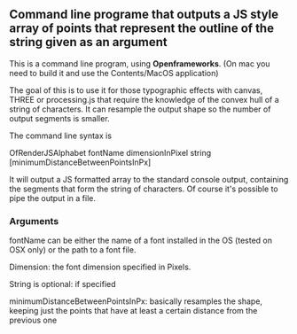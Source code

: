 ## Command line programe that outputs a JS style array of points that represent the outline of the string given as an argument

This is a command line program, using **Openframeworks**. (On mac you need to build it and use the Contents/MacOS application)

The goal of this is to use it for those typographic effects with canvas, THREE or processing.js that require the knowledge of the convex hull of a string of characters.
It can resample the output shape so the number of output segments is smaller.

The command line syntax is

OfRenderJSAlphabet fontName dimensionInPixel string [minimumDistanceBetweenPointsInPx]

It will output a JS formatted array to the standard console output, containing the segments that form the string of characters. Of course it's possible to pipe the output in a file.

### Arguments

fontName can be either the name of a font installed in the OS (tested on OSX only) or the path to a font file. 

Dimension: the font dimension specified in Pixels.

String is optional: if specified

minimumDistanceBetweenPointsInPx: basically resamples the shape, keeping just the points that have at least a certain distance from the previous one
